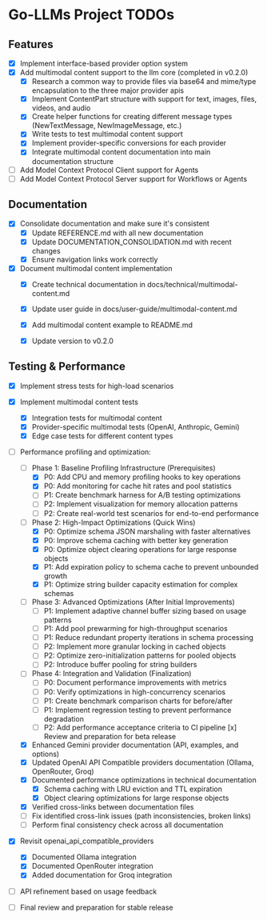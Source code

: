 # Go-LLMs Project TODOs

## Features
- [x] Implement interface-based provider option system
- [x] Add multimodal content support to the llm core (completed in v0.2.0)
  - [x] Research a common way to provide files via base64 and mime/type encapsulation to the three major provider apis
  - [x] Implement ContentPart structure with support for text, images, files, videos, and audio
  - [x] Create helper functions for creating different message types (NewTextMessage, NewImageMessage, etc.)
  - [x] Write tests to test multimodal content support
  - [x] Implement provider-specific conversions for each provider
  - [x] Integrate multimodal content documentation into main documentation structure
- [ ] Add Model Context Protocol Client support for Agents
- [ ] Add Model Context Protocol Server support for Workflows or Agents

## Documentation
- [x] Consolidate documentation and make sure it's consistent
  - [x] Update REFERENCE.md with all new documentation
  - [x] Update DOCUMENTATION_CONSOLIDATION.md with recent changes
  - [x] Ensure navigation links work correctly
- [x] Document multimodal content implementation
  - [x] Create technical documentation in docs/technical/multimodal-content.md
  - [x] Update user guide in docs/user-guide/multimodal-content.md
  - [x] Add multimodal content example to README.md
  - [x] Update version to v0.2.0


## Testing & Performance
- [x] Implement stress tests for high-load scenarios
- [x] Implement multimodal content tests
  - [x] Integration tests for multimodal content
  - [x] Provider-specific multimodal tests (OpenAI, Anthropic, Gemini)
  - [x] Edge case tests for different content types
- [ ] Performance profiling and optimization:
  - [ ] Phase 1: Baseline Profiling Infrastructure (Prerequisites)
    - [x] P0: Add CPU and memory profiling hooks to key operations
    - [x] P0: Add monitoring for cache hit rates and pool statistics
    - [ ] P1: Create benchmark harness for A/B testing optimizations
    - [ ] P2: Implement visualization for memory allocation patterns
    - [ ] P2: Create real-world test scenarios for end-to-end performance

  - [ ] Phase 2: High-Impact Optimizations (Quick Wins)
    - [x] P0: Optimize schema JSON marshaling with faster alternatives
    - [x] P0: Improve schema caching with better key generation
    - [x] P0: Optimize object clearing operations for large response objects
    - [x] P1: Add expiration policy to schema cache to prevent unbounded growth
    - [x] P1: Optimize string builder capacity estimation for complex schemas

  - [ ] Phase 3: Advanced Optimizations (After Initial Improvements)
    - [ ] P1: Implement adaptive channel buffer sizing based on usage patterns
    - [ ] P1: Add pool prewarming for high-throughput scenarios
    - [ ] P1: Reduce redundant property iterations in schema processing
    - [ ] P2: Implement more granular locking in cached objects
    - [ ] P2: Optimize zero-initialization patterns for pooled objects
    - [ ] P2: Introduce buffer pooling for string builders

  - [ ] Phase 4: Integration and Validation (Finalization)
    - [ ] P0: Document performance improvements with metrics
    - [ ] P0: Verify optimizations in high-concurrency scenarios
    - [ ] P1: Create benchmark comparison charts for before/after
    - [ ] P1: Implement regression testing to prevent performance degradation
    - [ ] P2: Add performance acceptance criteria to CI pipeline
  [x] Review and preparation for beta release
  - [x] Enhanced Gemini provider documentation (API, examples, and options)
  - [x] Updated OpenAI API Compatible providers documentation (Ollama, OpenRouter, Groq)
  - [x] Documented performance optimizations in technical documentation
    - [x] Schema caching with LRU eviction and TTL expiration
    - [x] Object clearing optimizations for large response objects
  - [x] Verified cross-links between documentation files
  - [ ] Fix identified cross-link issues (path inconsistencies, broken links)
  - [ ] Perform final consistency check across all documentation
- [x] Revisit openai_api_compatible_providers
  - [x] Documented Ollama integration
  - [x] Documented OpenRouter integration
  - [x] Added documentation for Groq integration
- [ ] API refinement based on usage feedback
- [ ] Final review and preparation for stable release

